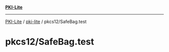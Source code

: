 [**PKI-Lite**](../../../README.md)

---

[PKI-Lite](../../../README.md) / [pki-lite](../../README.md) / pkcs12/SafeBag.test

# pkcs12/SafeBag.test
